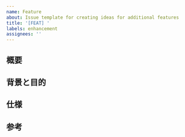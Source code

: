 ```yaml
---
name: Feature
about: Issue template for creating ideas for additional features
title: '[FEAT] '
labels: enhancement
assignees: ''
---
```


## 概要

## 背景と目的

## 仕様

## 参考
